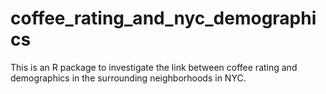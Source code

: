 # coffee_rating_and_nyc_demographics
This is an R package to investigate the link between coffee rating and demographics in the surrounding neighborhoods in NYC.
